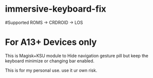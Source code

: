 # immersive-keyboard-fix

#Supported ROMS
-> CRDROID
-> LOS

# For A13+ Devices only


This is Magisk+KSU module to Hide navigation gesture pill but keep the keyboard minimize or changing bar enabled.

This is for my personal use. use it ur own risk.

